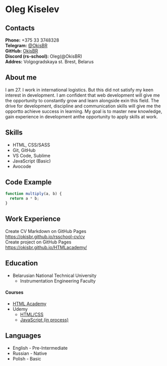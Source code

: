# **Oleg Kiselev**

## Contacts

**Phone:** +375 33 3748328  
**Telegram:** [@OkisBR](https://t.me/OkisBR)  
**GitHub:** [OkisBR](https://github.com/OkisBR)  
**Discord (rs-school):** Oleg(@OkisBR)  
**Addres:** Volgogradskaya st. Brest, Belarus

## About me

I am 27. I work in international logistics. But this did not satisfy my keen interest in development. I am confident that web development will give me the opportunity to constantly grow and learn alongside exin this field. The drive for development, discipline and communication skills will give me the opportto achieve success in learning. My goal is to master new knowledge, gain experience in development anthe opportunity to apply skills at work.

## Skills

- HTML, CSS/SASS
- Git, GitHub
- VS Code, Sublime
- JavaScript (Basic)
- Avocode

## Code Example

```js
function multiply(a, b) {
  return a * b;
}
```

## Work Experience

Create CV Markdown on GitHub Pages  
https://okisbr.github.io/rsschool-cv/cv  
Create project on GitHub Pages  
https://okisbr.github.io/HTMLacademy/

## Education

- Belarusian National Technical University
  - Instrumentation Engineering Faculty

#### Courses

- [HTML Academy](https://htmlacademy.ru/)
- Udemy
  - [HTML/CSS](https://www.udemy.com/course/webdeveloper)
  - [JavaScript (in process)](https://www.udemy.com/course/javascript_full)

## Languages

- English - Pre-Intermediate
- Russian - Native
- Polish - Basic
